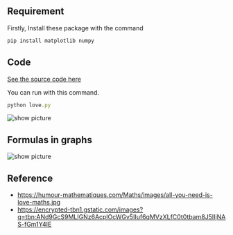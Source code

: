 ## Requirement

Firstly, Install these package with the command

```js
pip install matplotlib numpy
```

## Code

[See the source code here]()

You can run with this command.

```js
python love.py
```

![show picture](image/formula1.png)

## Formulas in graphs

![show picture](image/formula2.png)

## Reference 

* https://humour-mathematiques.com/Maths/images/all-you-need-is-love-maths.jpg
* https://encrypted-tbn1.gstatic.com/images?q=tbn:ANd9GcS9MLIGNz6AcplOcWGv5IIuf6qMVzXLfC0t0tbam8J5IIjNAS-fGm1Y4IE

